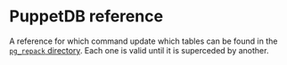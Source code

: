 # PuppetDB reference

A reference for which command update which tables can be found in the
[`pg_repack` directory](./pg_repack). Each one is valid until it is superceded
by another.
